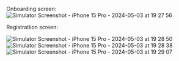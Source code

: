 Onboarding screen:
![Simulator Screenshot - iPhone 15 Pro - 2024-05-03 at 19 27 56](https://github.com/lubko2808/FoodDeliveryApp/assets/113543354/444092f7-4019-4ded-aaf5-ba60824fb993)

Registratiion screen:

![Simulator Screenshot - iPhone 15 Pro - 2024-05-03 at 19 28 50](https://github.com/lubko2808/FoodDeliveryApp/assets/113543354/ffaf2c27-e4fe-499f-a995-36456ca4bb2e)
![Simulator Screenshot - iPhone 15 Pro - 2024-05-03 at 19 28 38](https://github.com/lubko2808/FoodDeliveryApp/assets/113543354/2392d840-08de-42d9-a186-600b1f97cc21)
![Simulator Screenshot - iPhone 15 Pro - 2024-05-03 at 19 29 07](https://github.com/lubko2808/FoodDeliveryApp/assets/113543354/2a47be0e-1c3a-4369-bf5a-3b9e3d31e0a4)
